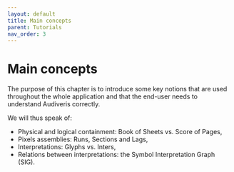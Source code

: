 ```yaml
---
layout: default
title: Main concepts
parent: Tutorials
nav_order: 3
---
```

# Main concepts

The purpose of this chapter is to introduce some key notions that are used throughout
the whole application and that the end-user needs to understand Audiveris correctly.

We will thus speak of:
* Physical and logical containment: Book of Sheets vs. Score of Pages,
* Pixels assemblies: Runs, Sections and Lags,
* Interpretations: Glyphs vs. Inters,
* Relations between interpretations: the Symbol Interpretation Graph (SIG).
